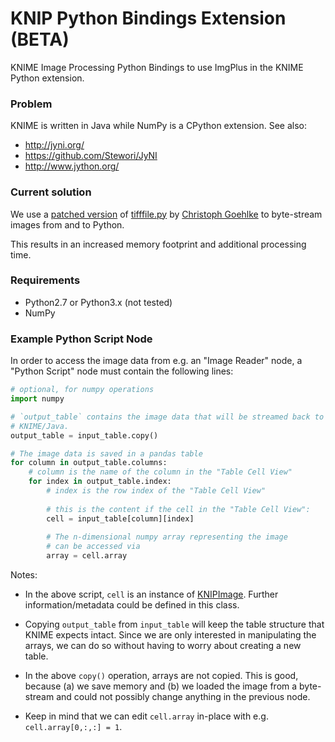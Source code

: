 KNIP Python Bindings Extension (BETA)
====================

KNIME Image Processing Python Bindings to use ImgPlus in the KNIME Python extension. 


### Problem
KNIME is written in Java while NumPy is a CPython extension. 
See also:
- http://jyni.org/ 
- https://github.com/Stewori/JyNI
- http://www.jython.org/


### Current solution
We use a [patched version](https://github.com/knime-ip/knip-python-extensions/blob/master/org.knime.knip.python.extensions/py/tifffile.py)
of [tifffile.py](http://www.lfd.uci.edu/~gohlke/code/tifffile.py.html)
by [Christoph Goehlke](http://www.lfd.uci.edu/~gohlke/)
to byte-stream images from and to Python. 

This results in an increased memory footprint and additional processing time.


### Requirements
- Python2.7 or Python3.x (not tested)
- NumPy


### Example Python Script Node
In order to access the image data from e.g. an "Image Reader" node, a
"Python Script" node must contain the following lines:

```python
# optional, for numpy operations
import numpy

# `output_table` contains the image data that will be streamed back to
# KNIME/Java.
output_table = input_table.copy()

# The image data is saved in a pandas table
for column in output_table.columns:
    # column is the name of the column in the "Table Cell View"
    for index in output_table.index:
        # index is the row index of the "Table Cell View"
        
        # this is the content if the cell in the "Table Cell View":
        cell = input_table[column][index]
        
        # The n-dimensional numpy array representing the image
        # can be accessed via
        array = cell.array
```
Notes:

- In the above script, `cell` is an instance of [KNIPImage](https://github.com/knime-ip/knip-python-extensions/blob/master/org.knime.knip.python.extensions/py/KNIPImage.py).
  Further information/metadata could be defined in this class.

- Copying `output_table` from `input_table` will keep the table
  structure that KNIME expects intact. Since we are only interested in
  manipulating the arrays, we can do so without having to worry about
  creating a new table.
  
- In the above `copy()` operation, arrays are not copied. This is good,
  because (a) we save memory and (b) we loaded the image from a
  byte-stream and could not possibly change anything in the previous node.
  
- Keep in mind that we can edit `cell.array` in-place with
  e.g. `cell.array[0,:,:] = 1`.

